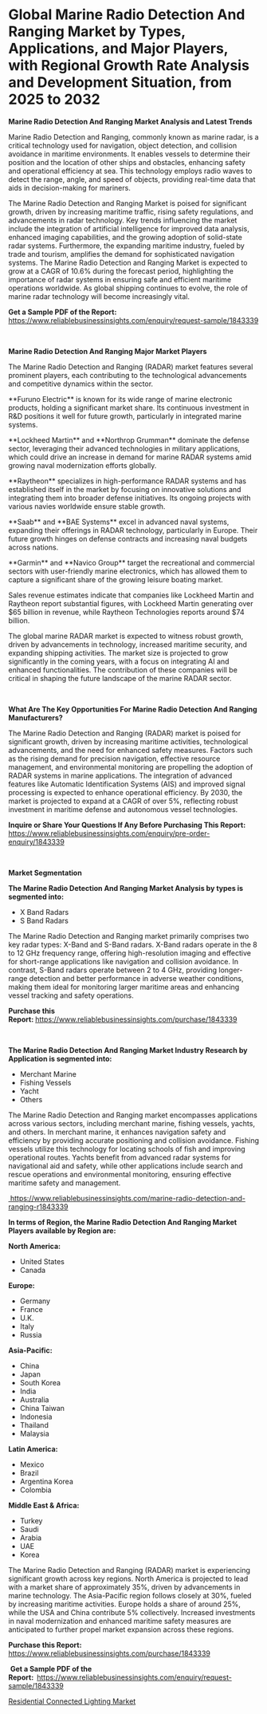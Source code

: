 <p><h1>Global Marine Radio Detection And Ranging Market by Types, Applications, and Major Players, with Regional Growth Rate Analysis and Development Situation, from 2025 to 2032</h1></p><p><strong>Marine Radio Detection And Ranging Market Analysis and Latest Trends</strong></p>
<p><p>Marine Radio Detection and Ranging, commonly known as marine radar, is a critical technology used for navigation, object detection, and collision avoidance in maritime environments. It enables vessels to determine their position and the location of other ships and obstacles, enhancing safety and operational efficiency at sea. This technology employs radio waves to detect the range, angle, and speed of objects, providing real-time data that aids in decision-making for mariners.</p><p>The Marine Radio Detection and Ranging Market is poised for significant growth, driven by increasing maritime traffic, rising safety regulations, and advancements in radar technology. Key trends influencing the market include the integration of artificial intelligence for improved data analysis, enhanced imaging capabilities, and the growing adoption of solid-state radar systems. Furthermore, the expanding maritime industry, fueled by trade and tourism, amplifies the demand for sophisticated navigation systems. The Marine Radio Detection and Ranging Market is expected to grow at a CAGR of 10.6% during the forecast period, highlighting the importance of radar systems in ensuring safe and efficient maritime operations worldwide. As global shipping continues to evolve, the role of marine radar technology will become increasingly vital.</p></p>
<p><strong>Get a Sample PDF of the Report:&nbsp;</strong> <a href="https://www.reliablebusinessinsights.com/enquiry/request-sample/1843339?utm_campaign=2665&utm_medium=2&utm_source=Github&utm_content=ia&utm_term=28022025&utm_id=marine-radio-detection-and-ranging">https://www.reliablebusinessinsights.com/enquiry/request-sample/1843339</a></p>
<p>&nbsp;</p>
<p><strong>Marine Radio Detection And Ranging Major Market Players</strong></p>
<p><p>The Marine Radio Detection and Ranging (RADAR) market features several prominent players, each contributing to the technological advancements and competitive dynamics within the sector.</p><p>**Furuno Electric** is known for its wide range of marine electronic products, holding a significant market share. Its continuous investment in R&D positions it well for future growth, particularly in integrated marine systems.</p><p>**Lockheed Martin** and **Northrop Grumman** dominate the defense sector, leveraging their advanced technologies in military applications, which could drive an increase in demand for marine RADAR systems amid growing naval modernization efforts globally.</p><p>**Raytheon** specializes in high-performance RADAR systems and has established itself in the market by focusing on innovative solutions and integrating them into broader defense initiatives. Its ongoing projects with various navies worldwide ensure stable growth.</p><p>**Saab** and **BAE Systems** excel in advanced naval systems, expanding their offerings in RADAR technology, particularly in Europe. Their future growth hinges on defense contracts and increasing naval budgets across nations.</p><p>**Garmin** and **Navico Group** target the recreational and commercial sectors with user-friendly marine electronics, which has allowed them to capture a significant share of the growing leisure boating market.</p><p>Sales revenue estimates indicate that companies like Lockheed Martin and Raytheon report substantial figures, with Lockheed Martin generating over $65 billion in revenue, while Raytheon Technologies reports around $74 billion.</p><p>The global marine RADAR market is expected to witness robust growth, driven by advancements in technology, increased maritime security, and expanding shipping activities. The market size is projected to grow significantly in the coming years, with a focus on integrating AI and enhanced functionalities. The contribution of these companies will be critical in shaping the future landscape of the marine RADAR sector.</p></p>
<p>&nbsp;</p>
<p><strong>What Are The Key Opportunities For Marine Radio Detection And Ranging Manufacturers?</strong></p>
<p><p>The Marine Radio Detection and Ranging (RADAR) market is poised for significant growth, driven by increasing maritime activities, technological advancements, and the need for enhanced safety measures. Factors such as the rising demand for precision navigation, effective resource management, and environmental monitoring are propelling the adoption of RADAR systems in marine applications. The integration of advanced features like Automatic Identification Systems (AIS) and improved signal processing is expected to enhance operational efficiency. By 2030, the market is projected to expand at a CAGR of over 5%, reflecting robust investment in maritime defense and autonomous vessel technologies.</p></p>
<p><strong>Inquire or Share Your Questions If Any Before Purchasing This Report:</strong> <a href="https://www.reliablebusinessinsights.com/enquiry/pre-order-enquiry/1843339?utm_campaign=2665&utm_medium=2&utm_source=Github&utm_content=ia&utm_term=28022025&utm_id=marine-radio-detection-and-ranging">https://www.reliablebusinessinsights.com/enquiry/pre-order-enquiry/1843339</a></p>
<p>&nbsp;</p>
<p><strong>Market Segmentation</strong></p>
<p><strong>The Marine Radio Detection And Ranging Market Analysis by types is segmented into:</strong></p>
<p><ul><li>X Band Radars</li><li>S Band Radars</li></ul></p>
<p><p>The Marine Radio Detection and Ranging market primarily comprises two key radar types: X-Band and S-Band radars. X-Band radars operate in the 8 to 12 GHz frequency range, offering high-resolution imaging and effective for short-range applications like navigation and collision avoidance. In contrast, S-Band radars operate between 2 to 4 GHz, providing longer-range detection and better performance in adverse weather conditions, making them ideal for monitoring larger maritime areas and enhancing vessel tracking and safety operations.</p></p>
<p><strong>Purchase this Report:&nbsp;</strong><a href="https://www.reliablebusinessinsights.com/purchase/1843339?utm_campaign=2665&utm_medium=2&utm_source=Github&utm_content=ia&utm_term=28022025&utm_id=marine-radio-detection-and-ranging">https://www.reliablebusinessinsights.com/purchase/1843339</a></p>
<p>&nbsp;</p>
<p><strong>The Marine Radio Detection And Ranging Market Industry Research by Application is segmented into:</strong></p>
<p><ul><li>Merchant Marine</li><li>Fishing Vessels</li><li>Yacht</li><li>Others</li></ul></p>
<p><p>The Marine Radio Detection and Ranging market encompasses applications across various sectors, including merchant marine, fishing vessels, yachts, and others. In merchant marine, it enhances navigation safety and efficiency by providing accurate positioning and collision avoidance. Fishing vessels utilize this technology for locating schools of fish and improving operational routes. Yachts benefit from advanced radar systems for navigational aid and safety, while other applications include search and rescue operations and environmental monitoring, ensuring effective maritime safety and management.</p></p>
<p><a href="https://www.reliablebusinessinsights.com/marine-radio-detection-and-ranging-r1843339?utm_campaign=2665&utm_medium=2&utm_source=Github&utm_content=ia&utm_term=28022025&utm_id=marine-radio-detection-and-ranging">&nbsp;https://www.reliablebusinessinsights.com/marine-radio-detection-and-ranging-r1843339</a></p>
<p><strong>In terms of Region, the Marine Radio Detection And Ranging Market Players available by Region are:</strong></p>
<p>
    <p> <strong> North America: </strong>
        <ul>
            <li>United States</li>
            <li>Canada</li>
        </ul>
        </p> 
    <p> <strong> Europe: </strong>
        <ul>
            <li>Germany</li>
            <li>France</li>
            <li>U.K.</li>
            <li>Italy</li>
            <li>Russia</li>
        </ul>
        </p> 
    <p> <strong> Asia-Pacific: </strong>
        <ul>
            <li>China</li>
            <li>Japan</li>
            <li>South Korea</li>
            <li>India</li>
            <li>Australia</li>
            <li>China Taiwan</li>
            <li>Indonesia</li>
            <li>Thailand</li>
            <li>Malaysia</li>
        </ul>
        </p> 
    <p> <strong> Latin America: </strong>
        <ul>
            <li>Mexico</li>
            <li>Brazil</li>
            <li>Argentina Korea</li>
            <li>Colombia</li>
        </ul>
        </p> 
    <p> <strong> Middle East & Africa: </strong>
        <ul>
            <li>Turkey</li>
            <li>Saudi</li>
            <li>Arabia</li>
            <li>UAE</li>
            <li>Korea</li>
        </ul>
    </p>
    </p>
<p><p>The Marine Radio Detection and Ranging (RADAR) market is experiencing significant growth across key regions. North America is projected to lead with a market share of approximately 35%, driven by advancements in marine technology. The Asia-Pacific region follows closely at 30%, fueled by increasing maritime activities. Europe holds a share of around 25%, while the USA and China contribute 5% collectively. Increased investments in naval modernization and enhanced maritime safety measures are anticipated to further propel market expansion across these regions.</p></p>
<p><strong>Purchase this Report: </strong><a href="https://www.reliablebusinessinsights.com/purchase/1843339?utm_campaign=2665&utm_medium=2&utm_source=Github&utm_content=ia&utm_term=28022025&utm_id=marine-radio-detection-and-ranging">https://www.reliablebusinessinsights.com/purchase/1843339</a></p>
<p>&nbsp;<strong>Get a Sample PDF of the Report:&nbsp;&nbsp;</strong><a href="https://www.reliablebusinessinsights.com/enquiry/request-sample/1843339?utm_campaign=2665&utm_medium=2&utm_source=Github&utm_content=ia&utm_term=28022025&utm_id=marine-radio-detection-and-ranging">https://www.reliablebusinessinsights.com/enquiry/request-sample/1843339</a></p>
<p><strong></strong></p>
<p><p><a href="https://github.com/saeiddaemo/Market-Research-Report-List-1/blob/main/residential-connected-lighting-market.md?utm_campaign=2665&utm_medium=2&utm_source=Github&utm_content=ia&utm_term=28022025&utm_id=marine-radio-detection-and-ranging">Residential Connected Lighting Market</a></p></p>